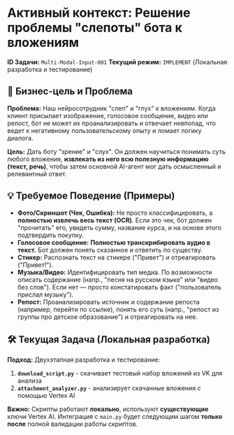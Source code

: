 # Активный контекст: Решение проблемы "слепоты" бота к вложениям

**ID Задачи:** `Multi-Modal-Input-001`
**Текущий режим:** `IMPLEMENT` (Локальная разработка и тестирование)

## 🎯 Бизнес-цель и Проблема

**Проблема:** Наш нейросотрудник "слеп" и "глух" к вложениям. Когда клиент присылает изображение, голосовое сообщение, видео или репост, бот не может их проанализировать и отвечает невпопад, что ведет к негативному пользовательскому опыту и ломает логику диалога.

**Цель:** Дать боту "зрение" и "слух". Он должен научиться понимать суть любого вложения, **извлекать из него всю полезную информацию (текст, речь)**, чтобы затем основной AI-агент мог дать осмысленный и релевантный ответ.

## 💡 Требуемое Поведение (Примеры)

- **Фото/Скриншот (Чек, Ошибка):** Не просто классифицировать, а **полностью извлечь весь текст (OCR)**. Если это чек, бот должен "прочитать" его, увидеть сумму, название курса, и на основе этого подтвердить покупку.
- **Голосовое сообщение:** **Полностью транскрибировать аудио в текст.** Бот должен понять сказанное и ответить по существу.
- **Стикер:** Распознать текст на стикере ("Привет") и отреагировать ("Привет!").
- **Музыка/Видео:** Идентифицировать тип медиа. По возможности описать содержание (напр., "песня на русском языке" или "видео без слов"). Если нет — просто констатировать факт ("пользователь прислал музыку").
- **Репост:** Проанализировать источник и содержание репоста (например, перейти по ссылке), понять его суть (напр., "репост из группы про детское образование") и отреагировать на нее.

## 🛠️ Текущая Задача (Локальная разработка)

**Подход:** Двухэтапная разработка и тестирование:

1. **`download_script.py`** - скачивает тестовый набор вложений из VK для анализа
2. **`attachment_analyzer.py`** - анализирует скачанные вложения с помощью Vertex AI

**Важно:** Скрипты работают **локально**, используют **существующие** ключи Vertex AI. Интеграция с `main.py` будет следующим шагом **только после** полной валидации работы скриптов. 